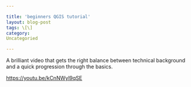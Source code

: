 ```yaml
---

title: 'beginners QGIS tutorial'  
layout: blog-post  
tags: \[\]  
category:  
Uncategoried

---
```


A brilliant video that gets the right balance between technical background and a quick progression through the basics.

https://youtu.be/kCnNWyl9qSE
